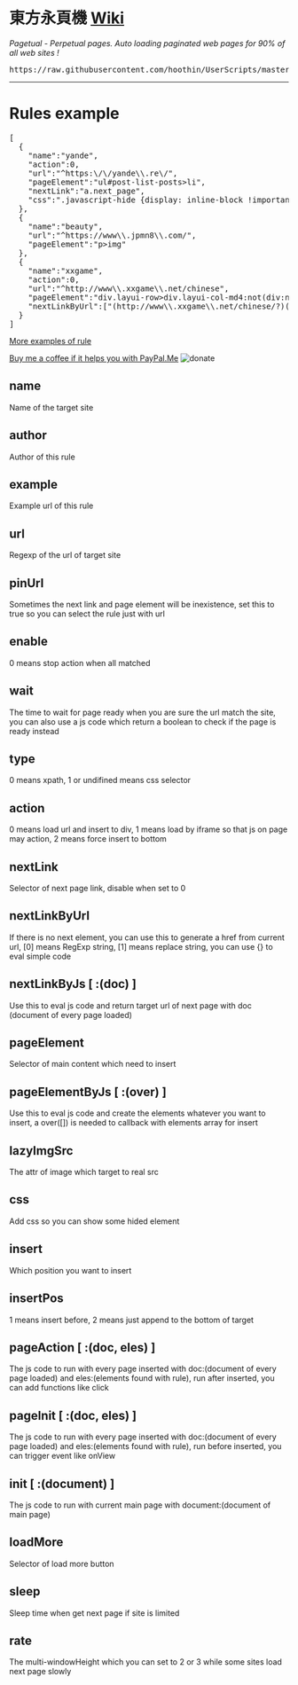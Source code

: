 東方永頁機 [Wiki](https://hoothin.github.io/PagetualGuide)
==
*Pagetual - Perpetual pages. Auto loading paginated web pages for 90% of all web sites !*

<p name="click2import"></p>
<pre name="pagetual">
https://raw.githubusercontent.com/hoothin/UserScripts/master/Pagetual/pagetualRules.json
</pre>

---

Rules example
==
<pre>
[
  {
    "name":"yande",
    "action":0,
    "url":"^https:\/\/yande\\.re\/",
    "pageElement":"ul#post-list-posts>li",
    "nextLink":"a.next_page",
    "css":".javascript-hide {display: inline-block !important;}"
  },
  {
    "name":"beauty",
    "url":"^https://www\\.jpmn8\\.com/",
    "pageElement":"p>img"
  },
  {
    "name":"xxgame",
    "action":0,
    "url":"^http://www\\.xxgame\\.net/chinese",
    "pageElement":"div.layui-row>div.layui-col-md4:not(div:nth-child(5),div:nth-child(6),div:nth-child(7))",
    "nextLinkByUrl":["(http://www\\.xxgame\\.net/chinese/?)(?:\\?page=|$)(\\d*)","$1?page={($2.0||1)+1}"]
  }
]
</pre>

[More examples of rule](pagetualRules.json)

[Buy me a coffee if it helps you with PayPal.Me](https://www.paypal.com/cgi-bin/webscr?cmd=_donations&business=rixixi@sina.com&item_name=Greasy+Fork+donation)
![donate](https://s2.loli.net/2022/01/06/lEqKWLHG7UBO6AY.jpg)

name
--
Name of the target site

author
--
Author of this rule

example
--
Example url of this rule

url
--
Regexp of the url of target site

pinUrl
--
Sometimes the next link and page element will be inexistence, set this to true so you can select the rule just with url

enable
--
0 means stop action when all matched

wait
--
The time to wait for page ready when you are sure the url match the site, you can also use a js code which return a boolean to check if the page is ready instead

type
--
0 means xpath, 1 or undifined means css selector

action
--
0 means load url and insert to div, 1 means load by iframe so that js on page may action, 2 means force insert to bottom

nextLink
--
Selector of next page link, disable when set to 0

nextLinkByUrl
--
If there is no next element, you can use this to generate a href from current url, [0] means RegExp string, [1] means replace string, you can use {} to eval simple code

nextLinkByJs [ :(doc) ]
--
Use this to eval js code and return target url of next page with doc (document of every page loaded)

pageElement
--
Selector of main content which need to insert

pageElementByJs [ :(over) ]
--
Use this to eval js code and create the elements whatever you want to insert, a over([]) is needed to callback with elements array for insert

lazyImgSrc
--
The attr of image which target to real src

css
--
Add css so you can show some hided element

insert
--
Which position you want to insert

insertPos
--
1 means insert before, 2 means just append to the bottom of target

pageAction [ :(doc, eles) ]
--
The js code to run with every page inserted with doc:(document of every page loaded) and eles:(elements found with rule), run after inserted, you can add functions like click

pageInit [ :(doc, eles) ]
--
The js code to run with every page inserted with doc:(document of every page loaded) and eles:(elements found with rule), run before inserted, you can trigger event like onView

init [ :(document) ]
--
The js code to run with current main page with document:(document of main page)

loadMore
--
Selector of load more button 

sleep
--
Sleep time when get next page if site is limited

rate
--
The multi-windowHeight which you can set to 2 or 3 while some sites load next page slowly 
